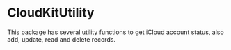 # CloudKitUtility

This package has several utility functions to get iCloud account status, also add, update, read and delete records.
